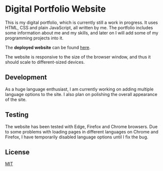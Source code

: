 # Digital Portfolio Website

This is my digital portfolio, which is currently still a work in progress. It uses HTML, CSS and plain JavaScript, all written by me. The portfolio includes some information about me and my skills, and later on I will add some of my programming projects into it. 

The **deployed website** can be found [here](https://ainoal.github.io/portfolio_website/).

The website is responsive to the size of the browser window, and thus it should scale to different-sized devices.

## Development

As a huge language enthusiast, I am currently working on adding multiple language options to the site. I also plan on polishing the overall appearance of the site.

## Testing

The website has been tested with Edge, Firefox and Chrome browsers. Due to some problems with loading pages in different languages on Chrome and Firefox, I have temporarily disabled language options until I fix the bug.

## License
[MIT](https://choosealicense.com/licenses/mit/)
